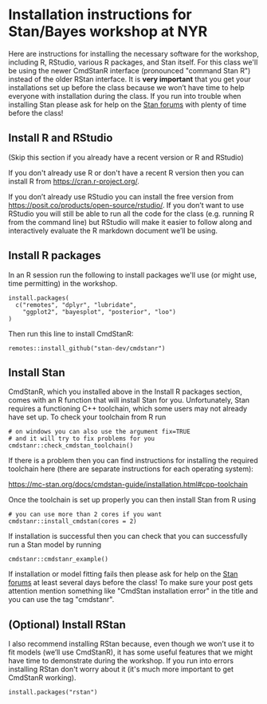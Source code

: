 # Installation instructions for Stan/Bayes workshop at NYR

Here are instructions for installing the necessary software for the workshop, including R, RStudio, various R packages, and Stan itself. For this class we'll be using the newer CmdStanR interface (pronounced "command Stan R") instead of the older RStan interface. It is **very important** that you get your installations set up before the class because we won’t have time to help everyone with installation during the class. If you run into trouble when installing Stan please ask for help on the [Stan forums](https://discourse.mc-stan.org/) with plenty of time before the class! 

## Install R and RStudio

(Skip this section if you already have a recent version or R and RStudio)

If you don't already use R or don't have a recent R version then you can install R from <https://cran.r-project.org/>. 

If you don’t already use RStudio you can install the free version from <https://posit.co/products/open-source/rstudio/>. If you don’t want to use RStudio you will still be able to run all the code for the class (e.g. running R from the command line) but RStudio will make it easier to follow along and interactively evaluate the R markdown document we’ll be using. 

## Install R packages

In an R session run the following to install packages we'll use (or might use, time permitting) in the workshop.

```
install.packages(
  c("remotes", "dplyr", "lubridate", 
    "ggplot2", "bayesplot", "posterior", "loo")
)
```

Then run this line to install CmdStanR:

```
remotes::install_github("stan-dev/cmdstanr")
```



## Install Stan

CmdStanR, which you installed above in the Install R packages section, comes with an R function that will install Stan for you. Unfortunately, Stan requires a functioning C++ toolchain, which some users may not already have set up. To check your toolchain from R run 

```
# on windows you can also use the argument fix=TRUE 
# and it will try to fix problems for you
cmdstanr::check_cmdstan_toolchain() 
```

If there is a problem then you can find instructions for installing the required toolchain here (there are separate instructions for each operating system):

<https://mc-stan.org/docs/cmdstan-guide/installation.html#cpp-toolchain>

Once the toolchain is set up properly you can then install Stan from R using 

```
# you can use more than 2 cores if you want
cmdstanr::install_cmdstan(cores = 2) 
```

If installation is successful then you can check that you can successfully run a Stan model by running

```
cmdstanr::cmdstanr_example()
```

If installation or model fitting fails then please ask for help on the [Stan forums](https://discourse.mc-stan.org/) at least several days before the class! To make sure your post gets attention mention something like "CmdStan installation error" in the title and you can use the tag "cmdstanr". 


## (Optional) Install RStan

I also recommend installing RStan because, even though we won’t use it to fit models (we’ll use CmdStanR), it has some useful features that we might have time to demonstrate during the workshop. If you run into errors installing RStan don't worry about it (it's much more important to get CmdStanR working). 

```
install.packages("rstan")
```
